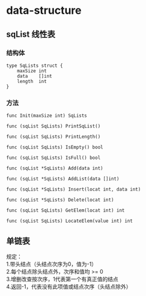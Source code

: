 # data-structure
## sqList 线性表
### 结构体
```
type SqLists struct {
	maxSize int
	data    []int
	length  int
}
```
### 方法
```
func Init(maxSize int) SqLists

func (sqList SqLists) PrintSqList()

func (sqList SqLists) PrintLength()

func (sqList SqLists) IsEmpty() bool

func (sqList SqLists) IsFull() bool 

func (sqList *SqLists) Add(data int)

func (sqList *SqLists) AddList(data []int)

func (sqList *SqLists) Insert(locat int, data int) 

func (sqList *SqLists) Delete(locat int)

func (sqList SqLists) GetElem(locat int) int

func (sqList SqLists) LocateElem(value int) int
```
## 单链表
规定：  <br>
1.带头结点（头结点次序为0，值为-1） <br>
2.每个结点除头结点外，次序和值均 >= 0  <br>
3.增删改查按次序，1代表第一个有真正值的结点  <br>
4.返回-1，代表没有此项值或结点次序（头结点除外）  <br>